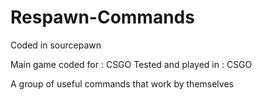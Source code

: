 # Respawn-Commands
Coded in sourcepawn

Main game coded for : CSGO
Tested and played in : CSGO

A group of useful commands that work by themselves 
